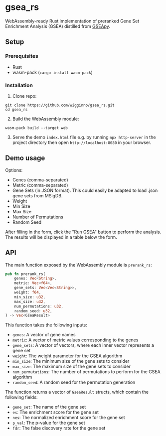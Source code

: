 # gsea_rs

WebAssembly-ready Rust implementation of preranked Gene Set Enrichment Analysis (GSEA) distilled from [GSEApy](https://github.com/zqfang/GSEApy).

## Setup

### Prerequisites
- Rust
- wasm-pack (`cargo install wasm-pack`)

### Installation

1. Clone repo:
```
git clone https://github.com/wigginno/gsea_rs.git
cd gsea_rs
```

2. Build the WebAssembly module:
```
wasm-pack build --target web
```

3. Serve the demo `index.html` file e.g. by running `npx http-server` in the project directory then open `http://localhost:8080` in your browser.

## Demo usage

Options:
- Genes (comma-separated)
- Metric (comma-separated)
- Gene Sets (in JSON format). This could easily be adapted to load .json gene sets from MSigDB.
- Weight
- Min Size
- Max Size
- Number of Permutations
- Random Seed

After filling in the form, click the "Run GSEA" button to perform the analysis. The results will be displayed in a table below the form.

## API

The main function exposed by the WebAssembly module is `prerank_rs`:

```rust
pub fn prerank_rs(
    genes: Vec<String>,
    metric: Vec<f64>,
    gene_sets: Vec<Vec<String>>,
    weight: f64,
    min_size: u32,
    max_size: u32,
    num_permutations: u32,
    random_seed: u32,
) -> Vec<GseaResult>
```

This function takes the following inputs:

- `genes`: A vector of gene names
- `metric`: A vector of metric values corresponding to the genes
- `gene_sets`: A vector of vectors, where each inner vector represents a gene set
- `weight`: The weight parameter for the GSEA algorithm
- `min_size`: The minimum size of the gene sets to consider
- `max_size`: The maximum size of the gene sets to consider
- `num_permutations`: The number of permutations to perform for the GSEA algorithm
- `random_seed`: A random seed for the permutation generation

The function returns a vector of `GseaResult` structs, which contain the following fields:

- `gene_set`: The name of the gene set
- `es`: The enrichment score for the gene set
- `nes`: The normalized enrichment score for the gene set
- `p_val`: The p-value for the gene set
- `fdr`: The false discovery rate for the gene set
